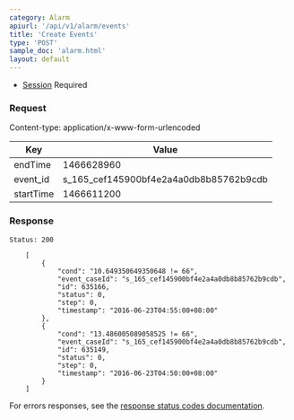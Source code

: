 ```yaml
---
category: Alarm
apiurl: '/api/v1/alarm/events'
title: 'Create Events'
type: 'POST'
sample_doc: 'alarm.html'
layout: default
---
```


* [Session](#/authentication) Required

### Request

Content-type: application/x-www-form-urlencoded

Key|Value
---|---
endTime|1466628960
event_id|s_165_cef145900bf4e2a4a0db8b85762b9cdb
startTime|1466611200

### Response

```Status: 200```
```
    [
        {
            "cond": "10.649350649350648 != 66",
            "event_caseId": "s_165_cef145900bf4e2a4a0db8b85762b9cdb",
            "id": 635166,
            "status": 0,
            "step": 0,
            "timestamp": "2016-06-23T04:55:00+08:00"
        },
        {
            "cond": "13.486005089058525 != 66",
            "event_caseId": "s_165_cef145900bf4e2a4a0db8b85762b9cdb",
            "id": 635149,
            "status": 0,
            "step": 0,
            "timestamp": "2016-06-23T04:50:00+08:00"
        }
    ]
```

For errors responses, see the [response status codes documentation](#/response-status-codes).
